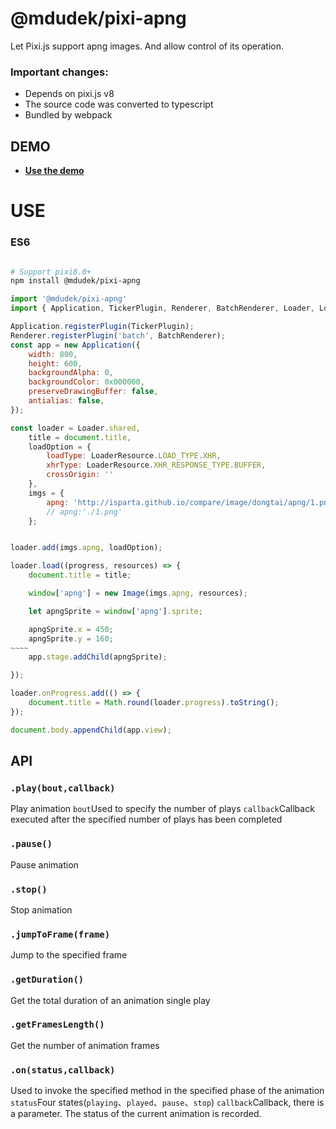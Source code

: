 # @mdudek/pixi-apng

Let Pixi.js support apng images. And allow control of its operation.

### Important changes:   
 - Depends on pixi.js v8
 - The source code was converted to typescript 
 - Bundled by webpack 

## DEMO

- [**Use the demo**](http://jsbin.com/nodeto/edit?html,js,output)

# USE

### ES6

```bash

# Support pixi8.0+
npm install @mdudek/pixi-apng
```

```javascript
import '@mdudek/pixi-apng'
import { Application, TickerPlugin, Renderer, BatchRenderer, Loader, LoaderResource } from 'pixi.js';

Application.registerPlugin(TickerPlugin);
Renderer.registerPlugin('batch', BatchRenderer);
const app = new Application({
    width: 800,
    height: 600,
    backgroundAlpha: 0,
    backgroundColor: 0x000000,
    preserveDrawingBuffer: false,
    antialias: false,
});

const loader = Loader.shared,
    title = document.title,
    loadOption = {
        loadType: LoaderResource.LOAD_TYPE.XHR,
        xhrType: LoaderResource.XHR_RESPONSE_TYPE.BUFFER,
        crossOrigin: ''
    },
    imgs = {
        apng: 'http://isparta.github.io/compare/image/dongtai/apng/1.png'
        // apng:'./1.png'
    };


loader.add(imgs.apng, loadOption);

loader.load((progress, resources) => {
    document.title = title;

    window['apng'] = new Image(imgs.apng, resources);

    let apngSprite = window['apng'].sprite;

    apngSprite.x = 450;
    apngSprite.y = 160;
~~~~
    app.stage.addChild(apngSprite);

});

loader.onProgress.add(() => {
    document.title = Math.round(loader.progress).toString();
});

document.body.appendChild(app.view);
```

## API

### `.play(bout,callback)`

Play animation
`bout`Used to specify the number of plays
`callback`Callback executed after the specified number of plays has been completed

### `.pause()`

Pause animation

### `.stop()`

Stop animation

### `.jumpToFrame(frame)`

Jump to the specified frame

### `.getDuration()`

Get the total duration of an animation single play

### `.getFramesLength()`

Get the number of animation frames

### `.on(status,callback)`

Used to invoke the specified method in the specified phase of the animation
`status`Four states(`playing`、`played`、`pause`、`stop`)
`callback`Callback, there is a parameter. The status of the current animation is recorded.
